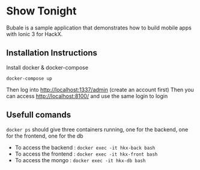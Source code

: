 # Show Tonight

Bubale is a sample application that demonstrates how to build mobile apps with Ionic 3 for HackX. 

## Installation Instructions

Install docker & docker-compose

``docker-compose up``

Then log into [http://localhost:1337/admin](http://localhost:1337/admin) (create an account first)
Then you can access [http://localhost:8100/](http://localhost:8100/) and use the same login to login 

## Usefull comands

``docker ps`` should give three containers running, one for the backend, one for the frontend, one for the db

* To access the backend : ``docker exec -it hkx-back bash``
* To access the frontend : ``docker exec -it hkx-front bash``
* To access the mongo : ``docker exec -it hkx-db bash``
